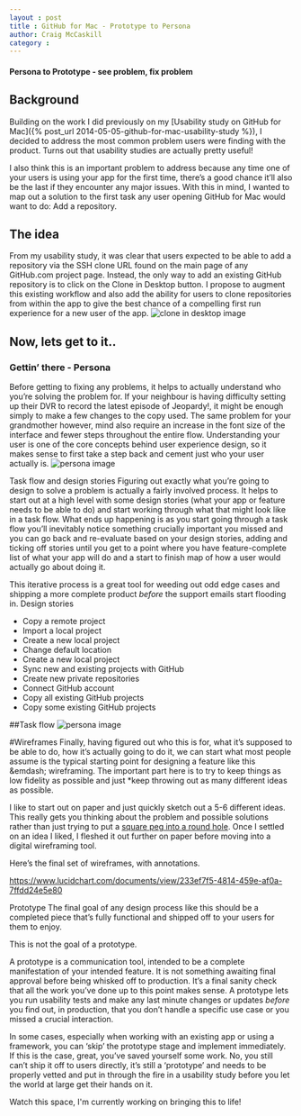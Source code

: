 ```yaml
---
layout : post
title : GitHub for Mac - Prototype to Persona
author: Craig McCaskill
category : 
---
```

#### Persona to Prototype - see problem, fix problem

## Background

Building on the work I did previously on my [Usability study on GitHub for Mac]({% post_url 2014-05-05-github-for-mac-usability-study %}), I decided to address the most common problem users were finding with the product. Turns out that usability studies are actually pretty useful!

I also think this is an important problem to address because any time one of your users is using your app for the first time, there’s a good chance it’ll also be the last if they encounter any major issues. With this in mind, I wanted to map out a solution to the first task any user opening GitHub for Mac would want to do: Add a repository.

<!-- more -->

## The idea

From my usability study, it was clear that users expected to be able to add a repository via the SSH clone URL found on the main page of any GitHub.com project page. Instead, the only way to add an existing GitHub repository is to click on the Clone in Desktop button. I propose to augment this existing workflow and also add the ability for users to clone repositories from within the app to give the best chance of a compelling first run experience for a new user of the app.
![clone in desktop image](http://imgur.com/dHIBddfs.jpg)


## Now, lets get to it..
### Gettin’ there - Persona

Before getting to fixing any problems, it helps to actually understand who you’re solving the problem for. If your neighbour is having difficulty setting up their DVR to record the latest episode of Jeopardy!, it might be enough simply to make a few changes to the copy used. The same problem for your grandmother however, mind also require an increase in the font size of the interface and fewer steps throughout the entire flow. Understanding your user is one of the core concepts behind user experience design, so it makes sense to first take a step back and cement just who your user actually is.
![persona image](http://imgur.com/dHIBZdfs.jpg)

Task flow and design stories
Figuring out exactly what you’re going to design to solve a problem is actually a fairly involved process. It helps to start out at a high level with some design stories (what your app or feature needs to be able to do) and start working through what that might look like in a task flow. What ends up happening is as you start going through a task flow you’ll inevitably notice something crucially important you missed and you can go back and re-evaluate based on your design stories, adding and ticking off stories until you get to a point where you have feature-complete list of what your app will do and a start to finish map of how a user would actually go about doing it. 

This iterative process is a great tool for weeding out odd edge cases and shipping a more complete product *before* the support emails start flooding in. 
Design stories

* Copy a remote project
* Import a local project
* Create a new local project
* Change default location
* Create a new local project
* Sync new and existing projects with GitHub
* Create new private repositories
* Connect GitHub account
* Copy all existing GitHub projects
* Copy some existing GitHub projects

##Task flow
![persona image](http://imgur.com/afDJsdtg.jpg)

#Wireframes
Finally, having figured out who this is for, what it’s supposed to be able to do, how it’s actually going to do it, we can start what most people assume is the typical starting point for designing a feature like this &emdash; wireframing. The important part here is to try to keep things as low fidelity as possible and just *keep throwing out as many different ideas as possible. 

I like to start out on paper and just quickly sketch out a 5-6 different ideas. This really gets you thinking about the problem and possible solutions rather than just trying to put a [square peg into a round hole](http://en.wikipedia.org/wiki/Square_peg_in_a_round_hole). Once I settled on an idea I liked, I fleshed it out further on paper before moving into a digital wireframing tool. 

Here’s the final set of wireframes, with annotations.

https://www.lucidchart.com/documents/view/233ef7f5-4814-459e-af0a-7ffdd24e5e80

Prototype
The final goal of any design process like this should be a completed piece that’s fully functional and shipped off to your users for them to enjoy. 

This is not the goal of a prototype. 

A prototype is a communication tool, intended to be a complete manifestation of your intended feature. It is not something awaiting final approval before being whisked off to production. It’s a final sanity check that all the work you’ve done up to this point makes sense. A prototype lets you run usability tests and make any last minute changes or updates *before* you find out, in production, that you don’t handle a specific use case or you missed a crucial interaction.

In some cases, especially when working with an existing app or using a framework, you can ‘skip’ the prototype stage and implement immediately. If this is the case, great, you’ve saved yourself some work. No, you still can’t ship it off to users directly, it’s still a ‘prototype’ and needs to be properly vetted and put in through the fire in a usability study before you let the world at large get their hands on it.

Watch this space, I'm currently working on bringing this to life!
